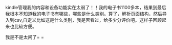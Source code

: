 kindle管理我的内容和设备功能实在太弱了！！我的电子书1100多本，结果到最后我根本不知道我的电子书有哪些，哪些是什么类别。算了，解析页面结构，然后导入到csv,自定义比如这是什么类别，我是否看过，给多少分评价吧。这样子回顾起来也比较方便。

我是不是太闲了= =